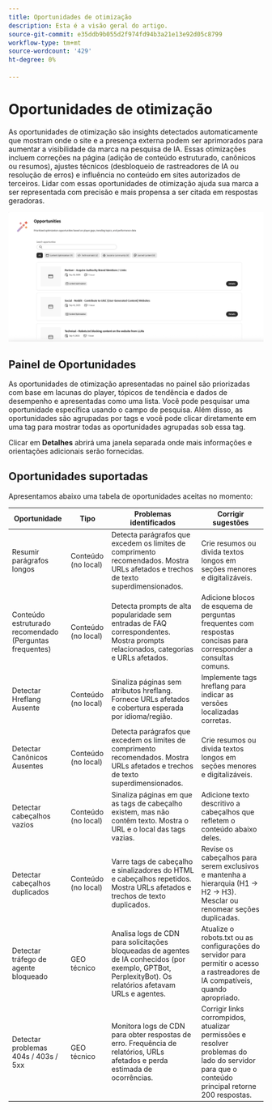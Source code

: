 ```yaml
---
title: Oportunidades de otimização
description: Esta é a visão geral do artigo.
source-git-commit: e35ddb9b055d2f974fd94b3a21e13e92d05c8799
workflow-type: tm+mt
source-wordcount: '429'
ht-degree: 0%

---
```



# Oportunidades de otimização

As oportunidades de otimização são insights detectados automaticamente que mostram onde o site e a presença externa podem ser aprimorados para aumentar a visibilidade da marca na pesquisa de IA. Essas otimizações incluem correções na página (adição de conteúdo estruturado, canônicos ou resumos), ajustes técnicos (desbloqueio de rastreadores de IA ou resolução de erros) e influência no conteúdo em sites autorizados de terceiros. Lidar com essas oportunidades de otimização ajuda sua marca a ser representada com precisão e mais propensa a ser citada em respostas geradoras.

![Oportunidades de otimização](/help/dashboards/assets/oport.png)

## Painel de Oportunidades

As oportunidades de otimização apresentadas no painel são priorizadas com base em lacunas do player, tópicos de tendência e dados de desempenho e apresentadas como uma lista. Você pode pesquisar uma oportunidade específica usando o campo de pesquisa. Além disso, as oportunidades são agrupadas por tags e você pode clicar diretamente em uma tag para mostrar todas as oportunidades agrupadas sob essa tag.

Clicar em **Detalhes** abrirá uma janela separada onde mais informações e orientações adicionais serão fornecidas.

## Oportunidades suportadas

Apresentamos abaixo uma tabela de oportunidades aceitas no momento:

| Oportunidade | Tipo | Problemas identificados | Corrigir sugestões |
|---------|----------|----------|----------|
| Resumir parágrafos longos | Conteúdo (no local) | Detecta parágrafos que excedem os limites de comprimento recomendados. Mostra URLs afetados e trechos de texto superdimensionados. | Crie resumos ou divida textos longos em seções menores e digitalizáveis. |
| Conteúdo estruturado recomendado (Perguntas frequentes) | Conteúdo (no local) | Detecta prompts de alta popularidade sem entradas de FAQ correspondentes. Mostra prompts relacionados, categorias e URLs afetados. | Adicione blocos de esquema de perguntas frequentes com respostas concisas para corresponder a consultas comuns. |
| Detectar Hreflang Ausente | Conteúdo (no local) | Sinaliza páginas sem atributos hreflang. Fornece URLs afetados e cobertura esperada por idioma/região. | Implemente tags hreflang para indicar as versões localizadas corretas. |
| Detectar Canônicos Ausentes | Conteúdo (no local) | Detecta parágrafos que excedem os limites de comprimento recomendados. Mostra URLs afetados e trechos de texto superdimensionados. | Crie resumos ou divida textos longos em seções menores e digitalizáveis. |
| Detectar cabeçalhos vazios | Conteúdo (no local) | Sinaliza páginas em que as tags de cabeçalho existem, mas não contêm texto. Mostra o URL e o local das tags vazias. | Adicione texto descritivo a cabeçalhos que refletem o conteúdo abaixo deles. |
| Detectar cabeçalhos duplicados | Conteúdo (no local) | Varre tags de cabeçalho e sinalizadores do HTML e cabeçalhos repetidos. Mostra URLs afetados e trechos de texto duplicados. | Revise os cabeçalhos para serem exclusivos e mantenha a hierarquia (H1 → H2 → H3). Mesclar ou renomear seções duplicadas. |
| Detectar tráfego de agente bloqueado | GEO técnico | Analisa logs de CDN para solicitações bloqueadas de agentes de IA conhecidos (por exemplo, GPTBot, PerplexityBot). Os relatórios afetavam URLs e agentes. | Atualize o robots.txt ou as configurações do servidor para permitir o acesso a rastreadores de IA compatíveis, quando apropriado. |
| Detectar problemas 404s / 403s / 5xx | GEO técnico | Monitora logs de CDN para obter respostas de erro. Frequência de relatórios, URLs afetados e perda estimada de ocorrências. | Corrigir links corrompidos, atualizar permissões e resolver problemas do lado do servidor para que o conteúdo principal retorne 200 respostas. |
